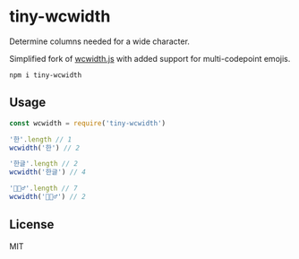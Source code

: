 # tiny-wcwidth

Determine columns needed for a wide character.

Simplified fork of [wcwidth.js](https://github.com/mycoboco/wcwidth.js) with added support for multi-codepoint emojis.

```
npm i tiny-wcwidth
```

## Usage
```javascript
const wcwidth = require('tiny-wcwidth')

'한'.length // 1
wcwidth('한') // 2

'한글'.length // 2
wcwidth('한글') // 4

'🤦🏼‍♂️'.length // 7
wcwidth('🤦🏼‍♂️') // 2
```

## License
MIT
